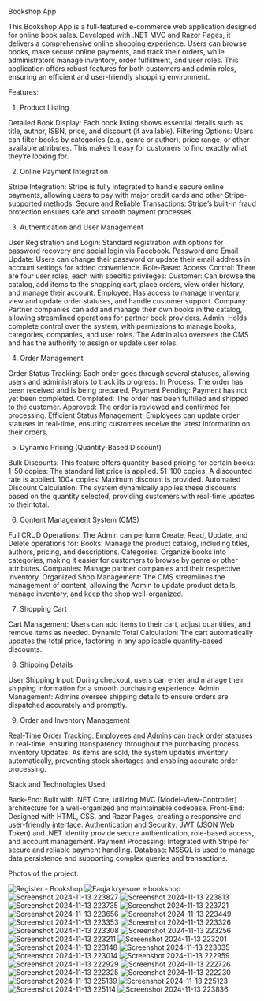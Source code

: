 
Bookshop App

This Bookshop App is a full-featured e-commerce web application designed for online book sales. Developed with .NET MVC and Razor Pages, it delivers a comprehensive online shopping experience. Users can browse books, make secure online payments, and track their orders, while administrators manage inventory, order fulfillment, and user roles. This application offers robust features for both customers and admin roles, ensuring an efficient and user-friendly shopping environment.

Features:

1. Product Listing

Detailed Book Display: Each book listing shows essential details such as title, author, ISBN, price, and discount (if available).
Filtering Options: Users can filter books by categories (e.g., genre or author), price range, or other available attributes. This makes it easy for customers to find exactly what they’re looking for.

2. Online Payment Integration

Stripe Integration: Stripe is fully integrated to handle secure online payments, allowing users to pay with major credit cards and other Stripe-supported methods.
Secure and Reliable Transactions: Stripe’s built-in fraud protection ensures safe and smooth payment processes.

3. Authentication and User Management

User Registration and Login: Standard registration with options for password recovery and social login via Facebook.
Password and Email Update: Users can change their password or update their email address in account settings for added convenience.
Role-Based Access Control: There are four user roles, each with specific privileges:
Customer: Can browse the catalog, add items to the shopping cart, place orders, view order history, and manage their account.
Employee: Has access to manage inventory, view and update order statuses, and handle customer support.
Company: Partner companies can add and manage their own books in the catalog, allowing streamlined operations for partner book providers.
Admin: Holds complete control over the system, with permissions to manage books, categories, companies, and user roles. The Admin also oversees the CMS and has the authority to assign or update user roles.

4. Order Management

Order Status Tracking: Each order goes through several statuses, allowing users and administrators to track its progress:
In Process: The order has been received and is being prepared.
Payment Pending: Payment has not yet been completed.
Completed: The order has been fulfilled and shipped to the customer.
Approved: The order is reviewed and confirmed for processing.
Efficient Status Management: Employees can update order statuses in real-time, ensuring customers receive the latest information on their orders.

5. Dynamic Pricing (Quantity-Based Discount)

Bulk Discounts: This feature offers quantity-based pricing for certain books:
1-50 copies: The standard list price is applied.
51-100 copies: A discounted rate is applied.
100+ copies: Maximum discount is provided.
Automated Discount Calculation: The system dynamically applies these discounts based on the quantity selected, providing customers with real-time updates to their total.

6. Content Management System (CMS)

Full CRUD Operations: The Admin can perform Create, Read, Update, and Delete operations for:
Books: Manage the product catalog, including titles, authors, pricing, and descriptions.
Categories: Organize books into categories, making it easier for customers to browse by genre or other attributes.
Companies: Manage partner companies and their respective inventory.
Organized Shop Management: The CMS streamlines the management of content, allowing the Admin to update product details, manage inventory, and keep the shop well-organized.

7. Shopping Cart

Cart Management: Users can add items to their cart, adjust quantities, and remove items as needed.
Dynamic Total Calculation: The cart automatically updates the total price, factoring in any applicable quantity-based discounts.

8. Shipping Details

User Shipping Input: During checkout, users can enter and manage their shipping information for a smooth purchasing experience.
Admin Management: Admins oversee shipping details to ensure orders are dispatched accurately and promptly.

9. Order and Inventory Management
   
Real-Time Order Tracking: Employees and Admins can track order statuses in real-time, ensuring transparency throughout the purchasing process.
Inventory Updates: As items are sold, the system updates inventory automatically, preventing stock shortages and enabling accurate order processing.


Stack and Technologies Used:

Back-End: Built with .NET Core, utilizing MVC (Model-View-Controller) architecture for a well-organized and maintainable codebase.
Front-End: Designed with HTML, CSS, and Razor Pages, creating a responsive and user-friendly interface.
Authentication and Security: JWT (JSON Web Token) and .NET Identity provide secure authentication, role-based access, and account management.
Payment Processing: Integrated with Stripe for secure and reliable payment handling.
Database: MSSQL is used to manage data persistence and supporting complex queries and transactions.



Photos of the project:

![Register - Bookshop](https://github.com/user-attachments/assets/7532b938-bbfd-4bbf-8dc3-278c4e192e27)
![Faqja kryesore e bookshop](https://github.com/user-attachments/assets/6d8c4c1e-b02d-43a2-b44b-75d716684fa3)
![Screenshot 2024-11-13 223827](https://github.com/user-attachments/assets/2007055b-f4b2-4e34-bd88-9517d0c8efbc)
![Screenshot 2024-11-13 223813](https://github.com/user-attachments/assets/0af3cfac-91a4-4e9a-8ec2-ff873cb05631)
![Screenshot 2024-11-13 223735](https://github.com/user-attachments/assets/ca48e8c9-4655-4447-a6d4-87a8977c7db8)
![Screenshot 2024-11-13 223721](https://github.com/user-attachments/assets/ac776303-c6e6-4e5f-b04f-d1f269d1f476)
![Screenshot 2024-11-13 223656](https://github.com/user-attachments/assets/0c07deb5-b30a-4295-aced-c801f0dd4a30)
![Screenshot 2024-11-13 223449](https://github.com/user-attachments/assets/54c69f1f-4bbe-4089-843c-985284bdf985)
![Screenshot 2024-11-13 223353](https://github.com/user-attachments/assets/63f8630c-46b3-4db5-a3ca-48ccd51c1f00)
![Screenshot 2024-11-13 223326](https://github.com/user-attachments/assets/0c0e2010-6a4d-4681-9fcc-5f9352e45f33)
![Screenshot 2024-11-13 223308](https://github.com/user-attachments/assets/8d65388a-b70b-453d-aec7-a11142349029)
![Screenshot 2024-11-13 223256](https://github.com/user-attachments/assets/298cf01c-eb45-4ee3-9ef8-62118d22c2b9)
![Screenshot 2024-11-13 223211](https://github.com/user-attachments/assets/ce542dc5-0453-4bf5-b2fc-ce91a50b0daa)
![Screenshot 2024-11-13 223201](https://github.com/user-attachments/assets/d0915805-7075-49dd-9a93-6b8312236c36)
![Screenshot 2024-11-13 223148](https://github.com/user-attachments/assets/d996caad-c080-4dd0-a214-84f4bdcda54c)
![Screenshot 2024-11-13 223035](https://github.com/user-attachments/assets/3421f5d8-3541-4c89-a5fd-992823b189cc)
![Screenshot 2024-11-13 223014](https://github.com/user-attachments/assets/fad00c30-0313-4af5-862c-60069906b230)
![Screenshot 2024-11-13 222959](https://github.com/user-attachments/assets/6d157a46-7f9a-46f1-813f-6e8d4301710d)
![Screenshot 2024-11-13 222929](https://github.com/user-attachments/assets/afe002c7-23c5-42d3-a1e4-31a3771b2863)
![Screenshot 2024-11-13 222726](https://github.com/user-attachments/assets/cf14fa2b-cfc0-4577-b2d0-9036cbe60c60)
![Screenshot 2024-11-13 222325](https://github.com/user-attachments/assets/889d2427-ac19-4be9-b5ef-fa4d8d75c06e)
![Screenshot 2024-11-13 222230](https://github.com/user-attachments/assets/7c821006-2d2e-46b2-bda8-8c68ef2ce4c7)
![Screenshot 2024-11-13 225139](https://github.com/user-attachments/assets/9ace8598-c6e6-4727-b03d-980905250be4)
![Screenshot 2024-11-13 225123](https://github.com/user-attachments/assets/56a15f16-08da-4fdf-b386-b7998e28b57d)
![Screenshot 2024-11-13 225114](https://github.com/user-attachments/assets/a807cc92-427b-49ce-b2ed-a4ce245a9735)
![Screenshot 2024-11-13 223836](https://github.com/user-attachments/assets/5bb9d496-dab8-4bee-b042-53070a20cfdd)






